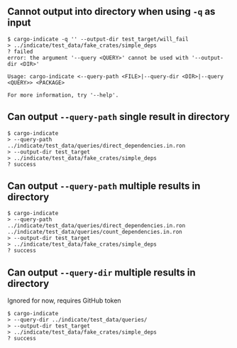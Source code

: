 ## Cannot output into directory when using `-q` as input
```console
$ cargo-indicate -q '' --output-dir test_target/will_fail
> ../indicate/test_data/fake_crates/simple_deps
? failed
error: the argument '--query <QUERY>' cannot be used with '--output-dir <DIR>'

Usage: cargo-indicate <--query-path <FILE>|--query-dir <DIR>|--query <QUERY>> <PACKAGE>

For more information, try '--help'.

```

## Can output `--query-path` single result in directory
```console
$ cargo-indicate
> --query-path ../indicate/test_data/queries/direct_dependencies.in.ron
> --output-dir test_target
> ../indicate/test_data/fake_crates/simple_deps
? success
```

## Can output `--query-path` multiple results in directory

```console
$ cargo-indicate
> --query-path ../indicate/test_data/queries/direct_dependencies.in.ron ../indicate/test_data/queries/count_dependencies.in.ron
> --output-dir test_target
> ../indicate/test_data/fake_crates/simple_deps
? success
```

## Can output `--query-dir` multiple results in directory

Ignored for now, requires GitHub token

```ignore
$ cargo-indicate
> --query-dir ../indicate/test_data/queries/
> --output-dir test_target
> ../indicate/test_data/fake_crates/simple_deps
? success
```
